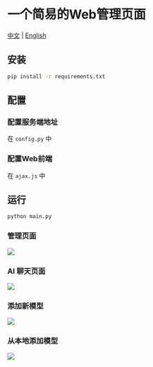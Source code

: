 # 一个简易的Web管理页面

[中文](README.md) | [English](README_en.md)

## 安装

```bash
pip install -r requirements.txt
```

## 配置

### 配置服务端地址

在 `config.py` 中

### 配置Web前端

在 `ajax.js` 中

## 运行

``` bash
python main.py
```

### 管理页面

![](docs/zh/manage.png)

### AI 聊天页面

![](docs/zh/chat.png)

### 添加新模型

![](docs/zh/add_new_model.png)

### 从本地添加模型

![](docs/zh/loadLocalModel.png)